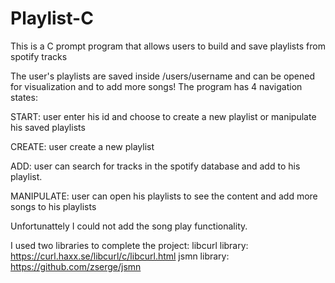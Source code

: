 # Playlist-C
This is a C prompt program that allows users to build and save playlists from spotify tracks

The user's playlists are saved inside /users/username and can be opened for visualization and to add more songs!
The program has 4 navigation states:

START: user enter his id and choose to create a new playlist or manipulate his saved playlists

CREATE: user create a new playlist 

ADD: user can search for tracks in the spotify database and add to his playlist.

MANIPULATE: user can open his playlists to see the content and add more songs to his playlists

Unfortunattely I could not add the song play functionality.

I used two libraries to complete the project:
libcurl library: https://curl.haxx.se/libcurl/c/libcurl.html
jsmn library: https://github.com/zserge/jsmn  

